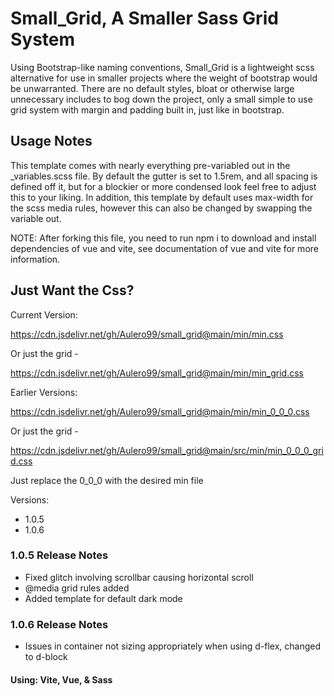 # Small_Grid, A Smaller Sass Grid System

Using Bootstrap-like naming conventions, Small_Grid is a lightweight scss alternative for use in smaller projects where the weight of bootstrap would be unwarranted. There are no default styles, bloat or otherwise large unnecessary includes to bog down the project, only a small simple to use grid system with margin and padding built in, just like in bootstrap.  

## Usage Notes

This template comes with nearly everything pre-variabled out in the _variables.scss file. By default the gutter is set to 1.5rem, and all spacing is defined off it, but for a blockier or more condensed look feel free to adjust this to your liking. In addition, this template by default uses max-width for the scss media rules, however this can also be changed by swapping the variable out.

NOTE: After forking this file, you need to run npm i to download and install dependencies of vue and vite, see documentation of vue and vite for more information.

## Just Want the Css?

Current Version:

<https://cdn.jsdelivr.net/gh/Aulero99/small_grid@main/min/min.css>

Or just the grid - 

<https://cdn.jsdelivr.net/gh/Aulero99/small_grid@main/min/min_grid.css>

Earlier Versions:

<https://cdn.jsdelivr.net/gh/Aulero99/small_grid@main/min/min_0_0_0.css>

Or just the grid - 

<https://cdn.jsdelivr.net/gh/Aulero99/small_grid@main/src/min/min_0_0_0_grid.css>


Just replace the 0_0_0 with the desired min file

Versions:

 - 1.0.5
 - 1.0.6 


### 1.0.5 Release Notes

 - Fixed glitch involving scrollbar causing horizontal scroll
 - @media grid rules added
 - Added template for default dark mode  

 ### 1.0.6 Release Notes

 - Issues in container not sizing appropriately when using d-flex, changed to d-block

#### Using: Vite, Vue, & Sass
